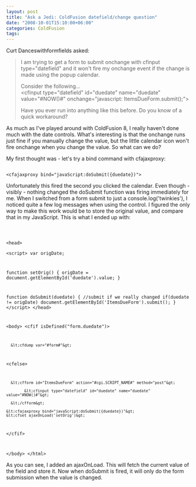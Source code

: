 ```yaml
---
layout: post
title: "Ask a Jedi: ColdFusion datefield/change question"
date: "2008-10-01T15:10:00+06:00"
categories: ColdFusion 
tags: 
---
```


Curt Danceswithformfields asked:

<blockquote>
<p>
I am trying to get a form to submit onchange with cfinput type="datefield" and it won't fire my onchange event if the change is made using the popup calendar.
</p>

<p>
Consider the following...<br />
&lt;cfinput type="datefield" id="duedate" name="duedate" value="#NOW()#" onchange="javascript: ItemsDueForm.submit();"&gt;
</p>

<p>
Have you ever run into anything like this before.  Do you know of a quick workaround?
</p>
</blockquote>

As much as I've played around with ColdFusion 8, I really haven't done much with the date controls. What's interesting is that the onchange runs just fine if you manually change the value, but the little calendar icon won't fire onchange when you change the value. So what can we do?
<!--more-->
My first thought was - let's try a bind command with cfajaxproxy:

<code>
&lt;cfajaxproxy bind="javaScript:doSubmit({duedate})"&gt;
</code>

Unfortunately this fired the second you clicked the calendar. Even though - visibly - nothing changed the doSubmit function was firing immediately for me. When I switched from a form submit to just a console.log('twinkies'), I noticed quite a few log messages when using the control. I figured the only way to make this work would be to store the original value, and compare that in my JavaScript. This is what I ended up with:

<code>

&lt;head&gt;		
&lt;script&gt;
var origDate;

function setOrig() {
	origDate = document.getElementById('duedate').value;
}

function doSubmit(duedate) {
	//submit if we really changed
	if(duedate != origDate) document.getElementById('ItemsDueForm').submit();
}
&lt;/script&gt;
&lt;/head&gt;

&lt;body&gt; 
&lt;cfif isDefined("form.duedate")&gt;

      &lt;cfdump var="#form#"&gt;

&lt;cfelse&gt;

      &lt;cfform id="ItemsDueForm" action="#cgi.SCRIPT_NAME#" method="post"&gt;

            &lt;cfinput type="datefield" id="duedate" name="duedate" value="#NOW()#"&gt;

      &lt;/cfform&gt;

	&lt;cfajaxproxy bind="javaScript:doSubmit({duedate})"&gt;
	&lt;cfset ajaxOnLoad('setOrig')&gt;

&lt;/cfif&gt;

&lt;/body&gt;
&lt;/html&gt;
</code>

As you can see, I added an ajaxOnLoad. This will fetch the current value of the field and store it. Now when doSubmit is fired, it will only do the form submission when the value is changed.